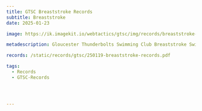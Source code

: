 ```yaml
---
title: GTSC Breaststroke Records
subtitle: Breaststroke
date: 2025-01-23

image: https://ik.imagekit.io/webtactics/gtsc/img/records/breaststroke-400x600.jpg

metadescription: Gloucester Thunderbolts Swimming Club Breaststroke Swimming Records

records: /static/records/gtsc/250119-breaststroke-records.pdf

tags:
  - Records
  - GTSC-Records




---
```





